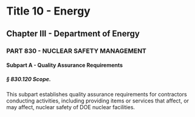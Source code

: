 
# Title 10 - Energy
## Chapter III - Department of Energy
### PART 830 - NUCLEAR SAFETY MANAGEMENT
#### Subpart A - Quality Assurance Requirements
##### § 830.120 Scope.

This subpart establishes quality assurance requirements for contractors conducting activities, including providing items or services that affect, or may affect, nuclear safety of DOE nuclear facilities.
